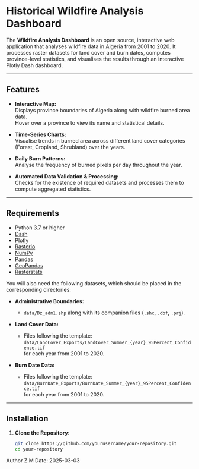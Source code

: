 # Historical Wildfire Analysis Dashboard

The **Wildfire Analysis Dashboard** is an open source, interactive web application that analyses wildfire data in Algeria from 2001 to 2020. It processes raster datasets for land cover and burn dates, computes province-level statistics, and visualises the results through an interactive Plotly Dash dashboard.

---

## Features

- **Interactive Map:**  
  Displays province boundaries of Algeria along with wildfire burned area data.  
  Hover over a province to view its name and statistical details.

- **Time-Series Charts:**  
  Visualise trends in burned area across different land cover categories (Forest, Cropland, Shrubland) over the years.

- **Daily Burn Patterns:**  
  Analyse the frequency of burned pixels per day throughout the year.

- **Automated Data Validation & Processing:**  
  Checks for the existence of required datasets and processes them to compute aggregated statistics.

---

## Requirements

- Python 3.7 or higher
- [Dash](https://dash.plotly.com/)
- [Plotly](https://plotly.com/python/)
- [Rasterio](https://rasterio.readthedocs.io/)
- [NumPy](https://numpy.org/)
- [Pandas](https://pandas.pydata.org/)
- [GeoPandas](https://geopandas.org/)
- [Rasterstats](https://pythonhosted.org/rasterstats/)

You will also need the following datasets, which should be placed in the corresponding directories:

- **Administrative Boundaries:**  
  - `data/Dz_adm1.shp` along with its companion files (`.shx`, `.dbf`, `.prj`).

- **Land Cover Data:**  
  - Files following the template:  
    `data/LandCover_Exports/LandCover_Summer_{year}_95Percent_Confidence.tif`  
    for each year from 2001 to 2020.

- **Burn Date Data:**  
  - Files following the template:  
    `data/BurnDate_Exports/BurnDate_Summer_{year}_95Percent_Confidence.tif`  
    for each year from 2001 to 2020.

---

## Installation

1. **Clone the Repository:**

   ```bash
   git clone https://github.com/yourusername/your-repository.git
   cd your-repository

Author
Z.M
Date: 2025-03-03
